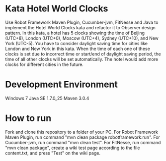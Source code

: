 Kata Hotel World Clocks
=======================

Use Robot Framework Maven Plugin, Cucumber-jvm, FitNesse and Java to implement the Hotel World Clocks kata and refactor it to Observer design pattern. In this kata, a hotel has 5 clocks showing the time of Beijing (UTC+8), London (UTC+0), Moscow (UTC+4), Sydney (UTC+10), and New York (UTC-5). You have to consider daylight saving time for cities like London and New York in this kata. When the time of each one of these clocks is set due to incorrect time or start/end of daylight saving period, the time of all other clocks will be set automatically. The hotel would add more clocks for different cities in the future.

Development Environment
=======================
Windows 7
Java SE 1.7.0_25
Maven 3.0.4

How to run
==========
Fork and clone this repository to a folder of your PC.
For Robot Framework Maven Plugin, run command "mvn clean package robotframework:run".
For Cucumber-jvm, run command "mvn clean test".
For FitNesse, run command "mvn clean package", create a wiki test page according to the file content.txt, and press "Test" on the wiki page.

